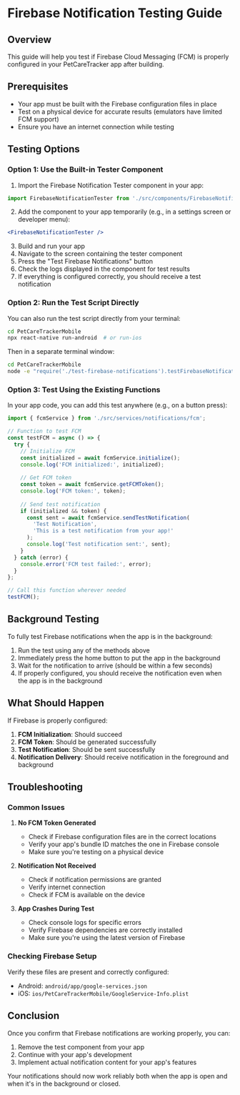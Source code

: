 # Firebase Notification Testing Guide

## Overview
This guide will help you test if Firebase Cloud Messaging (FCM) is properly configured in your PetCareTracker app after building.

## Prerequisites
- Your app must be built with the Firebase configuration files in place
- Test on a physical device for accurate results (emulators have limited FCM support)
- Ensure you have an internet connection while testing

## Testing Options

### Option 1: Use the Built-in Tester Component

1. Import the Firebase Notification Tester component in your app:
```jsx
import FirebaseNotificationTester from './src/components/FirebaseNotificationTester';
```

2. Add the component to your app temporarily (e.g., in a settings screen or developer menu):
```jsx
<FirebaseNotificationTester />
```

3. Build and run your app
4. Navigate to the screen containing the tester component
5. Press the "Test Firebase Notifications" button
6. Check the logs displayed in the component for test results
7. If everything is configured correctly, you should receive a test notification

### Option 2: Run the Test Script Directly

You can also run the test script directly from your terminal:

```bash
cd PetCareTrackerMobile
npx react-native run-android  # or run-ios
```

Then in a separate terminal window:

```bash
cd PetCareTrackerMobile
node -e "require('./test-firebase-notifications').testFirebaseNotifications()"
```

### Option 3: Test Using the Existing Functions

In your app code, you can add this test anywhere (e.g., on a button press):

```typescript
import { fcmService } from './src/services/notifications/fcm';

// Function to test FCM
const testFCM = async () => {
  try {
    // Initialize FCM
    const initialized = await fcmService.initialize();
    console.log('FCM initialized:', initialized);
    
    // Get FCM token
    const token = await fcmService.getFCMToken();
    console.log('FCM token:', token);
    
    // Send test notification
    if (initialized && token) {
      const sent = await fcmService.sendTestNotification(
        'Test Notification',
        'This is a test notification from your app!'
      );
      console.log('Test notification sent:', sent);
    }
  } catch (error) {
    console.error('FCM test failed:', error);
  }
};

// Call this function wherever needed
testFCM();
```

## Background Testing

To fully test Firebase notifications when the app is in the background:

1. Run the test using any of the methods above
2. Immediately press the home button to put the app in the background
3. Wait for the notification to arrive (should be within a few seconds)
4. If properly configured, you should receive the notification even when the app is in the background

## What Should Happen

If Firebase is properly configured:

1. **FCM Initialization**: Should succeed
2. **FCM Token**: Should be generated successfully
3. **Test Notification**: Should be sent successfully
4. **Notification Delivery**: Should receive notification in the foreground and background

## Troubleshooting

### Common Issues

1. **No FCM Token Generated**
   - Check if Firebase configuration files are in the correct locations
   - Verify your app's bundle ID matches the one in Firebase console
   - Make sure you're testing on a physical device

2. **Notification Not Received**
   - Check if notification permissions are granted
   - Verify internet connection
   - Check if FCM is available on the device

3. **App Crashes During Test**
   - Check console logs for specific errors
   - Verify Firebase dependencies are correctly installed
   - Make sure you're using the latest version of Firebase

### Checking Firebase Setup

Verify these files are present and correctly configured:

- Android: `android/app/google-services.json`
- iOS: `ios/PetCareTrackerMobile/GoogleService-Info.plist`

## Conclusion

Once you confirm that Firebase notifications are working properly, you can:

1. Remove the test component from your app
2. Continue with your app's development
3. Implement actual notification content for your app's features

Your notifications should now work reliably both when the app is open and when it's in the background or closed. 